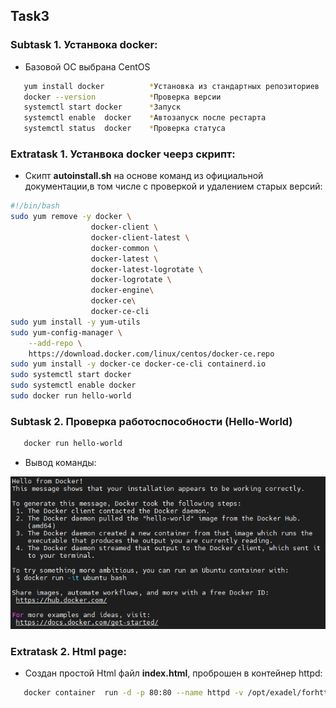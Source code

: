<!-- ABOUT THE PROJECT -->
## Task3
### Subtask 1. Устанвока docker:
* Базовой ОС выбрана CentOS
```sh
   yum install docker          *Установка из стандартных репозиториев 
   docker --version            *Проверка версии
   systemctl start docker      *Запуск 
   systemctl enable  docker    *Автозапуск после рестарта
   systemctl status  docker    *Проверка статуса
   ```
### Extratask 1. Устанвока docker чеерз скрипт:
* Скипт **autoinstall.sh** на основе команд из официальной документации,в том числе с проверкой и удалением старых версий:
```sh
#!/bin/bash
sudo yum remove -y docker \
                  docker-client \
                  docker-client-latest \
                  docker-common \
                  docker-latest \
                  docker-latest-logrotate \
                  docker-logrotate \
                  docker-engine\
                  docker-ce\
                  docker-ce-cli
sudo yum install -y yum-utils 
sudo yum-config-manager \
    --add-repo \
    https://download.docker.com/linux/centos/docker-ce.repo
sudo yum install -y docker-ce docker-ce-cli containerd.io 
sudo systemctl start docker
sudo systemctl enable docker
sudo docker run hello-world
   ```
### Subtask 2. Проверка работоспособности (Hello-World)
```sh
   docker run hello-world
   ```
* Вывод команды:

![](https://github.com/ArtsiomFortunatov/exadel_internship/blob/master/task3/HelloWorld.png)

### Extratask 2. Html page:
* Создан простой Html файл **index.html**, проброшен в контейнер httpd:
```sh
   docker container  run -d -p 80:80 --name httpd -v /opt/exadel/forhttpd/index.html:/usr/local/apache2/htdocs/index.html httpd
   ```